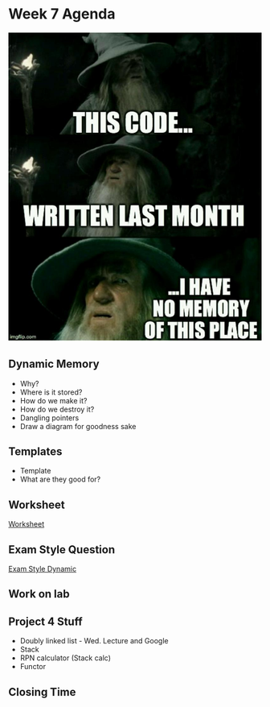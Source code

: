 # Week 7 Agenda
![Image](https://github.com/tgroechel/F17-280/blob/master/.other/pictures/gandalf.jpg)

## Dynamic Memory
- Why?
- Where is it stored?
- How do we make it?
- How do we destroy it?
- Dangling pointers
- Draw a diagram for goodness sake

## Templates
- Template <typename potato>
- What are they good for?

## Worksheet
[Worksheet](https://docs.google.com/document/d/1118uhiHqGpp_YTmM41Ht_oup2I_ecXjm1-vGljyqQiA/edit#heading=h.nr154e7mxb4h)

## Exam Style Question
[Exam Style Dynamic](https://docs.google.com/document/d/1zWrQ9T8cBRsu4WPcPwwPSo4iqftir54eu-E8B4Pe14c/edit)

## Work on lab

## Project 4 Stuff
- Doubly linked list - Wed. Lecture and Google
- Stack
- RPN calculator (Stack calc)
- Functor


## Closing Time
